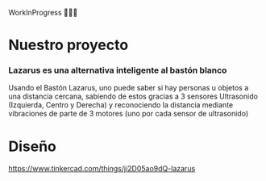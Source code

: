 WorkInProgress 👷🏼‍♂️
# Nuestro proyecto
### Lazarus es una alternativa inteligente al bastón blanco
Usando el Bastón Lazarus, uno puede saber si hay personas u objetos a una distancia cercana, sabiendo de estos gracias a 3 sensores Ultrasonido (Izquierda, Centro y Derecha) y reconociendo la distancia mediante vibraciones de parte de 3 motores (uno por cada sensor de ultrasonido)


# Diseño
https://www.tinkercad.com/things/ji2D05ao9dQ-lazarus
